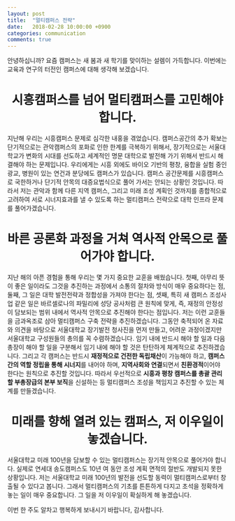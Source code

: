 ```yaml
---
layout: post
title:  "멀티캠퍼스 전략"
date:   2018-02-28 10:00:00 +0900
categories: communication
comments: true
---
```


안녕하십니까? 요즘 캠퍼스는 새 봄과 새 학기를 맞이하는 설렘이 가득합니다. 이번에는 교육과 연구의 터전인 캠퍼스에 대해 생각해 보겠습니다.

# <center>시흥캠퍼스를 넘어 멀티캠퍼스를 고민해야 합니다.</center>

지난해 우리는 시흥캠퍼스 문제로 심각한 내홍을 겪었습니다. 캠퍼스공간의 추가 확보는 단기적으로는 관악캠퍼스의 포화로 인한 한계를 극복하기 위해서, 장기적으로는 서울대학교가 변화의 시대를 선도하고 세계적인 명문 대학으로 발전해 가기 위해서 반드시 해결해야 하는 문제입니다. 우리에게는 시흥 외에도 바이오 기반의 평창, 융합을 실험 중인 광교, 병원이 있는 연건과 분당에도 캠퍼스가 있습니다. 캠퍼스 공간문제를 시흥캠퍼스로 국한하거나 단기적 안목의 대증요법식으로 풀어 가서는 안되는 상황인 것입니다. 따라서 저는 관악과 함께 다른 지역 캠퍼스, 그리고 미래 조성 계획인 것까지를 종합적으로 고려하여 서로 시너지효과를 낼 수 있도록 하는 멀티캠퍼스 전략으로 대학 인프라 문제를 풀어가겠습니다.

# <center>바른 공론화 과정을 거쳐 역사적 안목으로 풀어가야 합니다.</center>


지난 해의 아픈 경험을 통해 우리는 몇 가지 중요한 교훈을 배웠습니다. 첫째, 아무리 뜻이 좋은 일이라도 그것을 추진하는 과정에서 소통의 절차와 방식이 매우 중요하다는 점, 둘째, 그 일은 대학 발전전략과 정합성을 가져야 한다는 점, 셋째, 특히 새 캠퍼스 조성사업 같은 일은 바르셀로나의 파밀리에 성당 공사처럼 큰 원칙에 맞게, 즉, 재정의 안정성이 담보되는 범위 내에서 역사적 안목으로 추진해야 한다는 점입니다. 저는 이런 교훈들을 금과옥조로 삼아 멀티캠퍼스 구축 전략을 추진하겠습니다. 그동안 축적되어 온 자료와 의견을 바탕으로 서울대학교 장기발전 청사진을 먼저 만들고, 어려운 과정이겠지만 서울대학교 구성원들의 총의를 꼭 수렴하겠습니다. 임기 내에 반드시 해야 할 일과 다음 총장이 해야 할 일을 구분해서 임기 내에 해야 할 것은 탄탄하게 체계적으로 추진하겠습니다. 그리고 각 캠퍼스는 반드시 **재정적으로 건전한 독립채산**이 가능해야 하고, **캠퍼스 간의 역할 정립을 통해 시너지**를 내어야 하며, **지역사회와 연결**되면서 **친환경적**이어야 한다는 원칙으로 추진할 것입니다. 따라서 우선적으로 **시흥과 평창 캠퍼스를 총괄 관리할 부총장급의 본부 보직**을 신설하는 등 멀티캠퍼스 조성을 책임지고 추진할 수 있는 체계를 만들겠습니다.

# <center>미래를 향해 열려 있는 캠퍼스, 저 이우일이 놓겠습니다.</center>

서울대학교 미래 100년을 담보할 수 있는 멀티캠퍼스는 장기적 안목으로 풀어가야 합니다. 실제로 연세대 송도캠퍼스도 10년 여 동안 조성 계획 면적의 절반도 개발되지 못한 상황입니다. 저는 서울대학교 미래 100년의 발전을 선도할 동력이 멀티캠퍼스로부터 창출될 수 있다고 봅니다. 그래서 멀티캠퍼스의 기초를 튼튼하게 다지고 초석을 정확하게 놓는 일이 매우 중요합니다. 그 일을 저 이우일이 확실하게 해 놓겠습니다.

이번 한 주도 알차고 행복하게 보내시기 바랍니다, 감사합니다.
